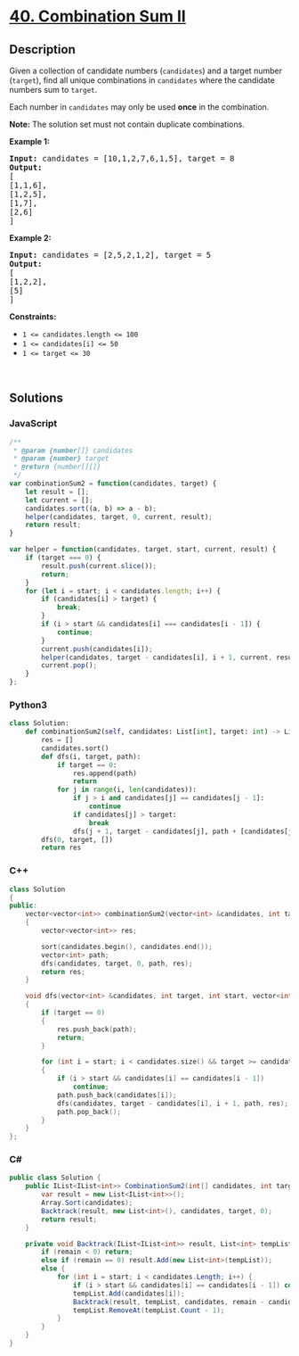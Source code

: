 # [40. Combination Sum II](https://leetcode.com/problems/combination-sum-ii/)

## Description

<p>Given a collection of candidate numbers (<code>candidates</code>) and a target number (<code>target</code>), find all unique combinations in <code>candidates</code>&nbsp;where the candidate numbers sum to <code>target</code>.</p>

<p>Each number in <code>candidates</code>&nbsp;may only be used <strong>once</strong> in the combination.</p>

<p><strong>Note:</strong>&nbsp;The solution set must not contain duplicate combinations.</p>

<p><strong class="example">Example 1:</strong></p>

<pre><strong>Input:</strong> candidates = [10,1,2,7,6,1,5], target = 8
<strong>Output:</strong> 
[
[1,1,6],
[1,2,5],
[1,7],
[2,6]
]
</pre>

<p><strong class="example">Example 2:</strong></p>

<pre><strong>Input:</strong> candidates = [2,5,2,1,2], target = 5
<strong>Output:</strong> 
[
[1,2,2],
[5]
]
</pre>

<p><strong>Constraints:</strong></p>

<ul>
	<li><code>1 &lt;=&nbsp;candidates.length &lt;= 100</code></li>
	<li><code>1 &lt;=&nbsp;candidates[i] &lt;= 50</code></li>
	<li><code>1 &lt;= target &lt;= 30</code></li>
</ul>
<p>&nbsp;</p>

## Solutions

### **JavaScript**

```javascript
/**
 * @param {number[]} candidates
 * @param {number} target
 * @return {number[][]}
 */
var combinationSum2 = function(candidates, target) {
    let result = [];
    let current = [];
    candidates.sort((a, b) => a - b);
    helper(candidates, target, 0, current, result);
    return result;  
}

var helper = function(candidates, target, start, current, result) {
    if (target === 0) {
        result.push(current.slice());
        return;
    }
    for (let i = start; i < candidates.length; i++) {
        if (candidates[i] > target) {
            break;
        }
        if (i > start && candidates[i] === candidates[i - 1]) {
            continue;
        }
        current.push(candidates[i]);
        helper(candidates, target - candidates[i], i + 1, current, result);
        current.pop();
    }
};
```

### **Python3**

```python
class Solution:
    def combinationSum2(self, candidates: List[int], target: int) -> List[List[int]]:
        res = []
        candidates.sort()
        def dfs(i, target, path):
            if target == 0:
                res.append(path)
                return
            for j in range(i, len(candidates)):
                if j > i and candidates[j] == candidates[j - 1]:
                    continue
                if candidates[j] > target:
                    break
                dfs(j + 1, target - candidates[j], path + [candidates[j]])
        dfs(0, target, [])
        return res  
```

### **C++**

```cpp
class Solution
{
public:
    vector<vector<int>> combinationSum2(vector<int> &candidates, int target)
    {
        vector<vector<int>> res;

        sort(candidates.begin(), candidates.end());
        vector<int> path;
        dfs(candidates, target, 0, path, res);
        return res;
    }

    void dfs(vector<int> &candidates, int target, int start, vector<int> &path, vector<vector<int>> &res)
    {
        if (target == 0)
        {
            res.push_back(path);
            return;
        }

        for (int i = start; i < candidates.size() && target >= candidates[i]; i++)
        {
            if (i > start && candidates[i] == candidates[i - 1])
                continue;
            path.push_back(candidates[i]);
            dfs(candidates, target - candidates[i], i + 1, path, res);
            path.pop_back();
        }
    }
};
```

### **C#**

```csharp
public class Solution {
    public IList<IList<int>> CombinationSum2(int[] candidates, int target) {
        var result = new List<IList<int>>();
        Array.Sort(candidates);
        Backtrack(result, new List<int>(), candidates, target, 0);
        return result;
    }

    private void Backtrack(IList<IList<int>> result, List<int> tempList, int[] candidates, int remain, int start) {
        if (remain < 0) return;
        else if (remain == 0) result.Add(new List<int>(tempList));
        else {
            for (int i = start; i < candidates.Length; i++) {
                if (i > start && candidates[i] == candidates[i - 1]) continue;
                tempList.Add(candidates[i]);
                Backtrack(result, tempList, candidates, remain - candidates[i], i + 1);
                tempList.RemoveAt(tempList.Count - 1);
            }
        }
    }
}
```